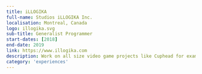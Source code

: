 ```yaml
---
title: iLLOGIKA
full-name: Studios iLLOGIKA Inc.
localisation: Montreal, Canada
logo: illogika.svg
sub-title: Generalist Programmer
start-dates: [2018]
end-date: 2019
link: https://www.illogika.com
description: Work on all size video game projects like Cuphead for example. Currently working on an unannounced title.
category: 'experiences'
---
```

<!---
Gregoire Boiron <gregoire.boiron@gmail.com>
Copyright (c) 2018-2020 Gregoire Boiron  All Rights Reserved.
--->